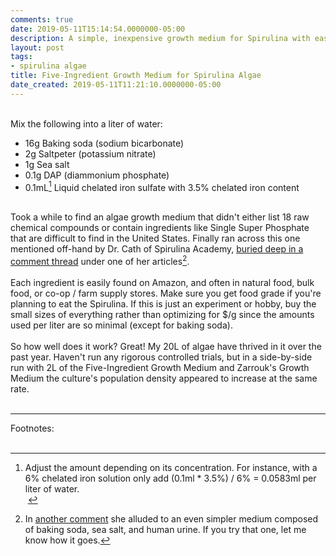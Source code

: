 ```yaml
---
comments: true
date: 2019-05-11T15:14:54.0000000-05:00
description: A simple, inexpensive growth medium for Spirulina with easy-to-find ingredients.
layout: post
tags:
- spirulina algae
title: Five-Ingredient Growth Medium for Spirulina Algae
date_created: 2019-05-11T11:21:10.0000000-05:00
---
```

   
   
   
&nbsp;   
Mix the following into a liter of water:   
 
* 16g Baking soda (sodium bicarbonate)  
* 2g Saltpeter (potassium nitrate)  
* 1g Sea salt  
* 0.1g DAP (diammonium phosphate)  
* 0.1mL[^1] Liquid chelated iron sulfate with 3.5% chelated iron content    
   
&nbsp;   
Took a while to find an algae growth medium that didn&#39;t either list 18 raw chemical compounds or contain ingredients like Single Super Phosphate that are difficult to find in the United States. Finally ran across this one mentioned off-hand by Dr. Cath of Spirulina Academy, [buried deep in a comment thread][1] under one of her articles[^2].    
&nbsp;   
Each ingredient is easily found on Amazon, and often in natural food, bulk food, or co-op / farm supply stores. Make sure you get food grade if you&#39;re planning to eat the Spirulina. If this is just an experiment or hobby, buy the small sizes of everything rather than optimizing for $/g since the amounts used per liter are so minimal (except for baking soda).   
&nbsp;   
So how well does it work? Great! My 20L of algae have thrived in it over the past year. Haven&#39;t run any rigorous controlled trials, but in a side-by-side run with 2L of the Five-Ingredient Growth Medium and Zarrouk&#39;s Growth Medium the culture&#39;s population density appeared to increase at the same rate.   
&nbsp;   
***   
Footnotes:   
&nbsp;   
[^1]: Adjust the amount depending on its concentration. For instance, with a 6% chelated iron solution only add (0.1ml * 3.5%) / 6% = 0.0583ml per liter of water.   
&nbsp;   
[^2]: In [another comment][2] she alluded to an even simpler medium composed of baking soda, sea salt, and human urine. If you try that one, let me know how it goes.   

[1]: http://spirulinaacademy.com/grow-your-own-spirulina/#comment-261
[2]: http://spirulinaacademy.com/grow-your-own-spirulina/#comment-4020